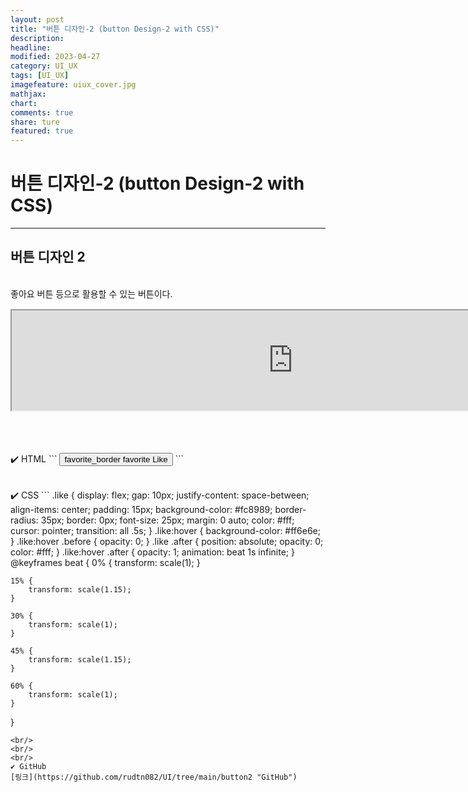 ```yaml
---
layout: post
title: "버튼 디자인-2 (button Design-2 with CSS)"
description:
headline:
modified: 2023-04-27
category: UI_UX
tags: [UI_UX]
imagefeature: uiux_cover.jpg
mathjax:
chart:
comments: true
share: ture
featured: true
---
```


# 버튼 디자인-2 (button Design-2 with CSS)

---------------------------------------


## 버튼 디자인 2
<br/>
좋아요 버튼 등으로 활용할 수 있는 버튼이다.  
<br/>
<iframe src="https://rudtn082.github.io/UI/button2/button2.html" width="900" height="160" style="margin: 15px auto; display: block;"></iframe>
<br/>
<br/>
<br/>
✔️ HTML  
```
<button class="like">
    <span class="material-icons-outlined before">favorite_border</span>
    <span class="material-icons-outlined after">favorite</span>
    <span class="text">Like</span>
</button>
```
<br/>
<br/>
<br/>
✔️ CSS  
```
.like {
    display: flex;
    gap: 10px;
    justify-content: space-between;
    align-items: center;
    padding: 15px;
    background-color: #fc8989;
    border-radius: 35px;
    border: 0px;
    font-size: 25px;
    margin: 0 auto;
    color: #fff;
    cursor: pointer;
    transition: all .5s;
}
.like:hover {
    background-color: #ff6e6e;
}
.like:hover .before {
    opacity: 0;
}
.like .after {
    position: absolute;
    opacity: 0;
    color: #fff;
}
.like:hover .after {
    opacity: 1;
    animation: beat 1s infinite;
}
@keyframes beat {
    0% {
        transform: scale(1);
    }

    15% {
        transform: scale(1.15);
    }

    30% {
        transform: scale(1);
    }

    45% {
        transform: scale(1.15);
    }

    60% {
        transform: scale(1);
    }
}
```
<br/>
<br/>
<br/>
✔️ GitHub  
[링크](https://github.com/rudtn082/UI/tree/main/button2 "GitHub")  
